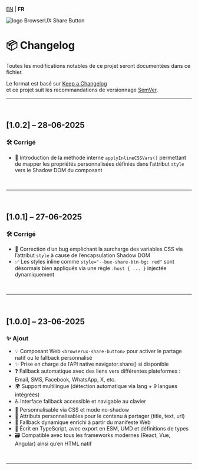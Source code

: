 [EN](../CHANGELOG.md) | **FR**

<div>
  <img src="https://browserux.com/assets/img/logo/logo-browserux-share-button-250.png" alt="logo BrowserUX Share Button"/>
</div>

# 📦 Changelog

Toutes les modifications notables de ce projet seront documentées dans ce fichier.

Le format est basé sur [Keep a Changelog](https://keepachangelog.com/fr/1.0.0/)  
et ce projet suit les recommandations de versionnage [SemVer](https://semver.org/lang/fr/).

---

<br>

## [1.0.2] – 28-06-2025

### 🛠 Corrigé 

- 🧩 Introduction de la méthode interne `applyInlineCSSVars()` permettant de mapper les propriétés personnalisées définies dans l’attribut `style` vers le Shadow DOM du composant

<br>

---

<br>


## [1.0.1] – 27-06-2025

### 🛠 Corrigé 

- 🐛 Correction d’un bug empêchant la surcharge des variables CSS via l’attribut `style` à cause de l’encapsulation Shadow DOM
- ✅ Les styles inline comme `style="--bux-share-btn-bg: red"` sont désormais bien appliqués via une règle `:host { ... }` injectée dynamiquement

<br>

---

<br>

## [1.0.0] – 23-06-2025

### ✨ Ajout

- 💡 Composant Web `<browserux-share-button>` pour activer le partage natif ou le fallback personnalisé
- ✨ Prise en charge de l’API native navigator.share() si disponible
- ❓ Fallback automatique avec des liens vers différentes plateformes : Email, SMS, Facebook, WhatsApp, X, etc.
- 🌍 Support multilingue (détection automatique via lang + 9 langues intégrées)
- ♿️ Interface fallback accessible et navigable au clavier
- 🎨 Personnalisable via CSS et mode no-shadow
- 🔹 Attributs personnalisables pour le contenu à partager (title, text, url)
- 🏑 Fallback dynamique enrichi à partir du manifeste Web
- 🔧 Écrit en TypeScript, avec export en ESM, UMD et définitions de types
- 🗃 Compatible avec tous les frameworks modernes (React, Vue, Angular) ainsi qu’en HTML natif

<br>

---